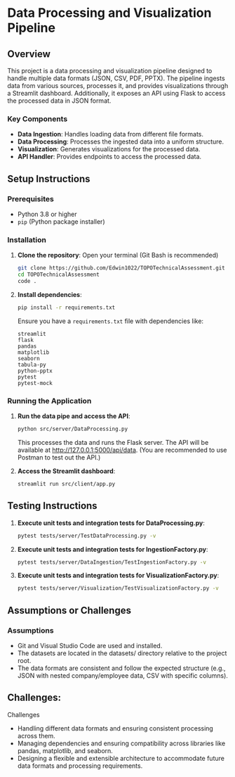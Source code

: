 # Data Processing and Visualization Pipeline

## Overview
This project is a data processing and visualization pipeline designed to handle multiple data formats (JSON, CSV, PDF, PPTX). The pipeline ingests data from various sources, processes it, and provides visualizations through a Streamlit dashboard. Additionally, it exposes an API using Flask to access the processed data in JSON format.

### Key Components
- **Data Ingestion**: Handles loading data from different file formats.
- **Data Processing**: Processes the ingested data into a uniform structure.
- **Visualization**: Generates visualizations for the processed data.
- **API Handler**: Provides endpoints to access the processed data.

## Setup Instructions

### Prerequisites
- Python 3.8 or higher
- `pip` (Python package installer)

### Installation
1. **Clone the repository**:
   Open your terminal (Git Bash is recommended)
   ```bash
   git clone https://github.com/Edwin1022/TOPOTechnicalAssessment.git
   cd TOPOTechnicalAssessment
   code .
   
3. **Install dependencies**:
   ```bash
   pip install -r requirements.txt
   ```
   Ensure you have a `requirements.txt` file with dependencies like:
   ```text
   streamlit
   flask
   pandas
   matplotlib
   seaborn
   tabula-py
   python-pptx
   pytest
   pytest-mock

### Running the Application
1. **Run the data pipe and access the API**:
   ```bash
   python src/server/DataProcessing.py
   ```
   This processes the data and runs the Flask server.
   The API will be available at http://127.0.0.1:5000/api/data. (You are recommended to use Postman to test out the API.)

2. **Access the Streamlit dashboard**:
   ```bash
   streamlit run src/client/app.py

## Testing Instructions

1. **Execute unit tests and integration tests for DataProcessing.py**:
   ```bash
   pytest tests/server/TestDataProcessing.py -v

2. **Execute unit tests and integration tests for IngestionFactory.py**:
   ```bash
   pytest tests/server/DataIngestion/TestIngestionFactory.py -v

3. **Execute unit tests and integration tests for VisualizationFactory.py**:
   ```bash
   pytest tests/server/Visualization/TestVisualizationFactory.py -v

## Assumptions or Challenges

### Assumptions
- Git and Visual Studio Code are used and installed. 
- The datasets are located in the datasets/ directory relative to the project root.
- The data formats are consistent and follow the expected structure (e.g., JSON with nested company/employee data, CSV with specific columns).

## Challenges:
Challenges
- Handling different data formats and ensuring consistent processing across them.
- Managing dependencies and ensuring compatibility across libraries like pandas, matplotlib, and seaborn.
- Designing a flexible and extensible architecture to accommodate future data formats and processing requirements.
